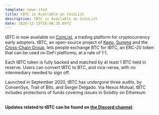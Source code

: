 ```yaml
---
template: news-item
title: tBTC is Available on CoinList
description: tBTC is Available on CoinList
date: 2020-12-15T16:48:35.697Z
---
```

tBTC is now available on [](https://coinlist.co/)[CoinList](https://blog.coinlist.co/introducing-tbtc-minting-on-coinlist-a-trustless-approach-to-bitcoin-bridges/), a trading platform for cryptocurrency early adopters. tBTC, an open-source project of [Keep](https://keep.network/), [Summa](http://summa.one/) and the [Cross-Chain Group](https://crosschain.group/), lets people exchange BTC for tBTC, an ERC-20 token that can be used on DeFi platforms, at a rate of 1:1.

Each tBTC token is fully backed and matched by at least 1 BTC held in reserve. Users can convert tBTC to BTC, and vice-versa, with no intermediary needed to sign off.

Launched in September 2020, tBTC has undergone three audits, by ConsenSys, Trail of Bits, and Sergei Delgado. Via Nexus Mutual, tBTC includes protections of funds covering issues in Solidity on Ethereum.

**\
Updates related to tBTC can be found on [the Discord channel](https://discord.com/invite/threshold?ref=tbtc.network).**
